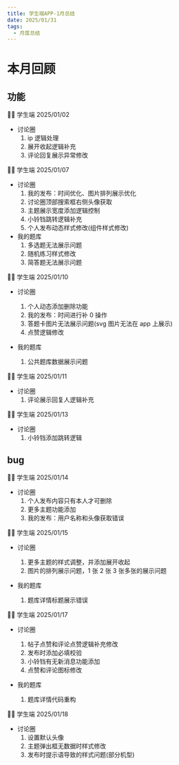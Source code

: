 ```yaml
---
title: 学生端APP-1月总结
date: 2025/01/31
tags:
  - 月度总结
---
```


# 本月回顾

## 功能

👨‍🏫 学生端 2025/01/02

- 讨论圈
  1. ip 逻辑处理
  2. 展开收起逻辑补充
  3. 评论回复展示异常修改

👨‍🏫 学生端 2025/01/07

- 讨论圈
  1. 我的发布：时间优化、图片排列展示优化
  2. 讨论圈顶部搜索框右侧头像获取
  3. 主题展示宽度添加逻辑控制
  4. 小铃铛跳转逻辑补充
  5. 个人发布动态样式修改(组件样式修改)
- 我的题库
  1. 多选题无法展示问题
  2. 随机练习样式修改
  3. 简答题无法展示问题

👨‍🏫 学生端 2025/01/10

- 讨论圈

  1. 个人动态添加删除功能
  2. 我的发布：时间进行补 0 操作
  3. 答题卡图片无法展示问题(svg 图片无法在 app 上展示)
  4. 点赞逻辑修改

- 我的题库
  1. 公共题库数据展示问题

👨‍🏫 学生端 2025/01/11

- 讨论圈
  1. 评论展示回复人逻辑补充

👨‍🏫 学生端 2025/01/13

- 讨论圈
  1. 小铃铛添加跳转逻辑

## bug

👨‍🏫 学生端 2025/01/14

- 讨论圈
  1. 个人发布内容只有本人才可删除
  2. 更多主题功能添加
  3. 我的发布：用户名称和头像获取错误

👨‍🏫 学生端 2025/01/15

- 讨论圈

  1. 更多主题的样式调整，并添加展开收起
  2. 图片的排列展示问题，1 张 2 张 3 张多张的展示问题

- 我的题库
  1. 题库详情标题展示错误

👨‍🏫 学生端 2025/01/17

- 讨论圈

  1. 帖子点赞和评论点赞逻辑补充修改
  2. 发布时添加必填校验
  3. 小铃铛有无新消息功能添加
  4. 点赞和评论图标修改

- 我的题库
  1. 题库详情代码重构

👨‍🏫 学生端 2025/01/18

- 讨论圈
  1. 设置默认头像
  2. 主题弹出框无数据时样式修改
  3. 发布时提示语导致的样式问题(部分机型)
